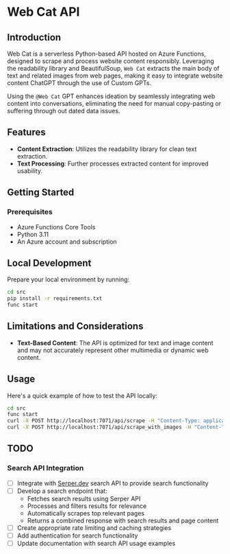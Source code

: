 # Web Cat API

## Introduction

Web Cat is a serverless Python-based API hosted on Azure Functions, designed to scrape and process website content responsibly. Leveraging the readability library and BeautifulSoup, `Web Cat` extracts the main body of text and related images from web pages, making it easy to integrate website content ChatGPT through the use of Custom GPTs. 

Using the `@Web Cat` GPT enhances ideation by seamlessly integrating web content into conversations, eliminating the need for manual copy-pasting or suffering through out dated data issues. 

## Features
 - **Content Extraction**: Utilizes the readability library for clean text extraction.
 - **Text Processing**: Further processes extracted content for improved usability.

## Getting Started

### Prerequisites

- Azure Functions Core Tools
- Python 3.11
- An Azure account and subscription

## Local Development

Prepare your local environment by running:

```bash
cd src
pip install -r requirements.txt
func start
```

## Limitations and Considerations
- **Text-Based Content**: The API is optimized for text and image content and may not accurately represent other multimedia or dynamic web content.

## Usage

Here's a quick example of how to test the API locally:

```bash
cd src
func start
curl -X POST http://localhost:7071/api/scrape -H "Content-Type: application/json" -d "{\"url\":\"https://example.com\"}" # text only
curl -X POST http://localhost:7071/api/scrape_with_images -H "Content-Type: application/json" -d "{\"url\":\"https://bigmedium.com/speaking/sentient-design-josh-clark-talk.html\"}" #text and images
```

## TODO

### Search API Integration

- [ ] Integrate with [Serper.dev](https://serper.dev/) search API to provide search functionality
- [ ] Develop a search endpoint that:
  - Fetches search results using Serper API
  - Processes and filters results for relevance
  - Automatically scrapes top relevant pages
  - Returns a combined response with search results and page content
- [ ] Create appropriate rate limiting and caching strategies
- [ ] Add authentication for search functionality
- [ ] Update documentation with search API usage examples
